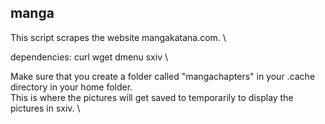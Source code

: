 ## manga
This script scrapes the website mangakatana.com. \

dependencies: curl wget dmenu sxiv \

Make sure that you create a folder called "mangachapters" in your .cache directory in your home folder. \
This is where the pictures will get saved to temporarily to display the pictures in sxiv. \


